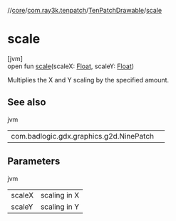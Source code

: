 //[core](../../../index.md)/[com.ray3k.tenpatch](../index.md)/[TenPatchDrawable](index.md)/[scale](scale.md)

# scale

[jvm]\
open fun [scale](scale.md)(scaleX: [Float](https://kotlinlang.org/api/latest/jvm/stdlib/kotlin/-float/index.html), scaleY: [Float](https://kotlinlang.org/api/latest/jvm/stdlib/kotlin/-float/index.html))

Multiplies the X and Y scaling by the specified amount.

## See also

jvm

| | |
|---|---|
| com.badlogic.gdx.graphics.g2d.NinePatch |  |

## Parameters

jvm

| | |
|---|---|
| scaleX | scaling in X |
| scaleY | scaling in Y |
